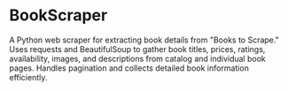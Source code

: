 # BookScraper
A Python web scraper for extracting book details from "Books to Scrape." Uses requests and BeautifulSoup to gather book titles, prices, ratings, availability, images, and descriptions from catalog and individual book pages. Handles pagination and collects detailed book information efficiently.
